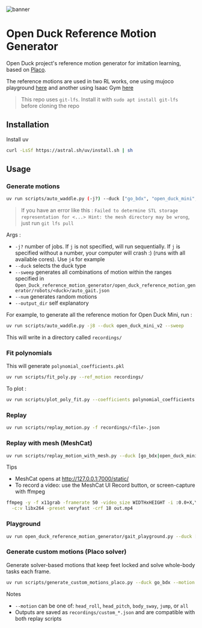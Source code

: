 ![banner](https://github.com/user-attachments/assets/f445e373-74fc-413b-aa73-0f17c76b1171)


# Open Duck Reference Motion Generator

Open Duck project's reference motion generator for imitation learning, based on [Placo](https://github.com/Rhoban/placo).

The reference motions are used in two RL works, one using mujoco playground [here](https://github.com/SteveNguyen/openduckminiv2_playground) and another using Isaac Gym [here](https://github.com/rimim/AWD)

> This repo uses `git-lfs`. Install it with `sudo apt install git-lfs` before cloning the repo

## Installation 

Install uv

```bash
curl -LsSf https://astral.sh/uv/install.sh | sh
```

## Usage

### Generate motions

```bash
uv run scripts/auto_waddle.py (-j?) --duck ["go_bdx", "open_duck_mini", "open_duck_mini_v2"] (--num <> / --sweep) --output_dir <>
```

> If you have an error like this : `Failed to determine STL storage representation for <...> Hint: the mesh directory may be wrong`, just run `git lfs pull`

Args : 
- `-j?` number of jobs. If `j` is not specified, will run sequentially. If `j` is specified without a number, your computer will crash :) (runs with all available cores). Use `j4` for example
- `--duck` selects the duck type
- `--sweep` generates all combinations of motion within the ranges specified in `Open_Duck_reference_motion_generator/open_duck_reference_motion_generator/robots/<duck>/auto_gait.json`
- `--num` generates <num> random motions
- `--output_dir` self explanatory

For example, to generate all the reference motion for Open Duck Mini, run :

```bash
uv run scripts/auto_waddle.py -j8 --duck open_duck_mini_v2 --sweep 
```

This will write in a directory called `recordings/`

### Fit polynomials

This will generate `polynomial_coefficients.pkl`
```bash
uv run scripts/fit_poly.py --ref_motion recordings/
```

To plot : 

```bash
uv run scripts/plot_poly_fit.py --coefficients polynomial_coefficients.pkl
```

### Replay

```bash
uv run scripts/replay_motion.py -f recordings/<file>.json
```

### Replay with mesh (MeshCat)

```bash
uv run scripts/replay_motion_with_mesh.py --duck [go_bdx|open_duck_mini|open_duck_mini_v2] -f recordings/<file>.json
```

Tips
- MeshCat opens at http://127.0.0.1:7000/static/
- To record a video: use the MeshCat UI Record button, or screen-capture with ffmpeg

```bash
ffmpeg -y -f x11grab -framerate 50 -video_size WIDTHxHEIGHT -i :0.0+X,Y \
  -c:v libx264 -preset veryfast -crf 18 out.mp4
```

### Playground 

```bash
uv run open_duck_reference_motion_generator/gait_playground.py --duck ["go_bdx", "open_duck_mini", "open_duck_mini_v2"]
```

### Generate custom motions (Placo solver)

Generate solver-based motions that keep feet locked and solve whole-body tasks each frame.

```bash
uv run scripts/generate_custom_motions_placo.py --duck go_bdx --motion all --duration 10 --fps 50 --output_dir recordings
```

Notes
- `--motion` can be one of: `head_roll`, `head_pitch`, `body_sway`, `jump`, or `all`
- Outputs are saved as `recordings/custom_*.json` and are compatible with both replay scripts
